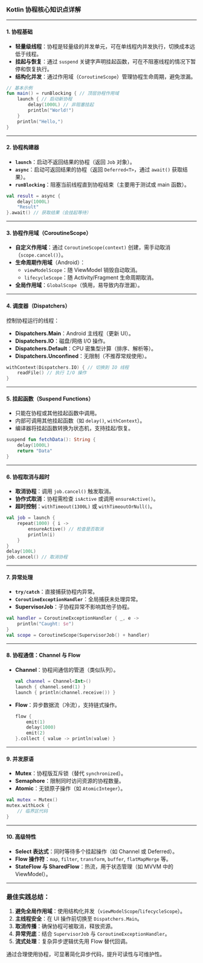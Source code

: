 ### Kotlin 协程核心知识点详解

---

#### **1. 协程基础**
- **轻量级线程**：协程是轻量级的并发单元，可在单线程内并发执行，切换成本远低于线程。
- **挂起与恢复**：通过 `suspend` 关键字声明挂起函数，可在不阻塞线程的情况下暂停和恢复执行。
- **结构化并发**：通过作用域（`CoroutineScope`）管理协程生命周期，避免泄漏。

```kotlin
// 基本示例
fun main() = runBlocking { // 顶层协程作用域
    launch { // 启动新协程
        delay(1000L) // 非阻塞挂起
        println("World!")
    }
    println("Hello,")
}
```

---

#### **2. 协程构建器**
- **`launch`**：启动不返回结果的协程（返回 `Job` 对象）。
- **`async`**：启动可返回结果的协程（返回 `Deferred<T>`，通过 `await()` 获取结果）。
- **`runBlocking`**：阻塞当前线程直到协程结束（主要用于测试或 main 函数）。

```kotlin
val result = async { 
    delay(1000L)
    "Result" 
}.await() // 获取结果（会挂起等待）
```

---

#### **3. 协程作用域（CoroutineScope）**
- **自定义作用域**：通过 `CoroutineScope(context)` 创建，需手动取消（`scope.cancel()`）。
- **生命周期作用域**（Android）：
    - `viewModelScope`：随 ViewModel 销毁自动取消。
    - `lifecycleScope`：随 Activity/Fragment 生命周期取消。
- **全局作用域**：`GlobalScope`（慎用，易导致内存泄漏）。

---

#### **4. 调度器（Dispatchers）**
控制协程运行的线程：
- **Dispatchers.Main**：Android 主线程（更新 UI）。
- **Dispatchers.IO**：磁盘/网络 I/O 操作。
- **Dispatchers.Default**：CPU 密集型计算（排序、解析等）。
- **Dispatchers.Unconfined**：无限制（不推荐常规使用）。

```kotlin
withContext(Dispatchers.IO) { // 切换到 IO 线程
    readFile() // 执行 I/O 操作
}
```

---

#### **5. 挂起函数（Suspend Functions）**
- 只能在协程或其他挂起函数中调用。
- 内部可调用其他挂起函数（如 `delay()`, `withContext`）。
- 编译器将挂起函数转换为状态机，支持挂起/恢复。

```kotlin
suspend fun fetchData(): String {
    delay(1000L)
    return "Data"
}
```

---

#### **6. 协程取消与超时**
- **取消协程**：调用 `job.cancel()` 触发取消。
- **协作式取消**：协程需检查 `isActive` 或调用 `ensureActive()`。
- **超时控制**：`withTimeout(1300L)` 或 `withTimeoutOrNull()`。

```kotlin
val job = launch {
    repeat(1000) { i ->
        ensureActive() // 检查是否取消
        println(i)
    }
}
delay(100L)
job.cancel() // 取消协程
```

---

#### **7. 异常处理**
- **`try/catch`**：直接捕获协程内异常。
- **`CoroutineExceptionHandler`**：全局捕获未处理异常。
- **SupervisorJob**：子协程异常不影响其他子协程。

```kotlin
val handler = CoroutineExceptionHandler { _, e ->
    println("Caught: $e")
}
val scope = CoroutineScope(SupervisorJob() + handler)
```

---

#### **8. 协程通信：Channel 与 Flow**
- **Channel**：协程间通信的管道（类似队列）。
  ```kotlin
  val channel = Channel<Int>()
  launch { channel.send(1) }
  launch { println(channel.receive()) }
  ```
- **Flow**：异步数据流（冷流），支持链式操作。
  ```kotlin
  flow {
      emit(1)
      delay(1000)
      emit(2)
  }.collect { value -> println(value) }
  ```

---

#### **9. 并发原语**
- **Mutex**：协程版互斥锁（替代 `synchronized`）。
- **Semaphore**：限制同时访问资源的协程数量。
- **Atomic**：无锁原子操作（如 `AtomicInteger`）。

```kotlin
val mutex = Mutex()
mutex.withLock {
    // 临界区代码
}
```

---

#### **10. 高级特性**
- **Select 表达式**：同时等待多个挂起操作（如 Channel 或 Deferred）。
- **Flow 操作符**：`map`, `filter`, `transform`, `buffer`, `flatMapMerge` 等。
- **StateFlow 与 SharedFlow**：热流，用于状态管理（如 MVVM 中的 ViewModel）。

---

### 最佳实践总结：
1. **避免全局作用域**：使用结构化并发（`viewModelScope`/`lifecycleScope`）。
2. **主线程安全**：在 UI 操作前切换至 `Dispatchers.Main`。
3. **取消传播**：确保协程可被取消，释放资源。
4. **异常兜底**：结合 `SupervisorJob` 与 `CoroutineExceptionHandler`。
5. **流式处理**：复杂异步逻辑优先用 Flow 替代回调。

通过合理使用协程，可显著简化异步代码，提升可读性与可维护性。